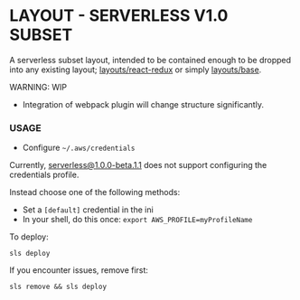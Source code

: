 # LAYOUT - SERVERLESS V1.0 SUBSET

A serverless subset layout, intended to be contained enough to be dropped into any existing layout; [layouts/react-redux](../react-redux) or simply [layouts/base](../base).

WARNING: WIP
- Integration of webpack plugin will change structure significantly.


### USAGE

- Configure `~/.aws/credentials`

Currently, serverless@1.0.0-beta.1.1 does not support configuring the credentials profile.

Instead choose one of the following methods:
- Set a `[default]` credential in the ini
- In your shell, do this once: `export AWS_PROFILE=myProfileName`

To deploy:
```
sls deploy
```

If you encounter issues, remove first:
```
sls remove && sls deploy
```
